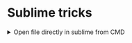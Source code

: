 # Sublime tricks

<details>
<summary> Open file directly in sublime from CMD </summary>
<br/>
1. Open up notepad AS ADMINISTRATOR:

2. Paste the following single line:
    @start "Sublime Text 3" "c:\YOUR\SUBLIME\INSTALL\sublime_text.exe" %*
    
    example : @start "Sublime Text 3" "C:\Program Files\Sublime Text 3\sublime_text.exe" %* 
    above is my sublime text  path

3) File -> Save As -> 
    %SystemRoot%\System32\sublime.cmd

Now to open a file in sublime text 3

```bash
sublime parser.py --add
```
<details>
